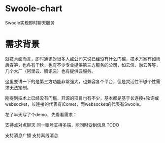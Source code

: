# Swoole-chart
Swoole实现即时聊天服务
# 需求背景
就技术面而言，即时通讯对很多人或公司来说已经没有什么门槛，技术方案有如雨后春笋，也各有千秋，也有不少专业提供第三方服务的公司，如云信、融云等等，几个大厂（阿里云、腾讯云）也有提供云服务。

这里要讲一下的是第三方功能非常强大，也兼容各个平台，但是灵活性不够个性需求无法定制。

刚提到技术上已经没有门槛，开源的项目也有不少，基本都是基于长连接+轮询或websocket，长连接的代表有iComet，而websocket的代表有Swoole。

花了半天写了个demo，先看看需求：

支持点对点聊天
同一账号支持多端，能同时受到信息
TODO

支持消息广播
支持离线消息

